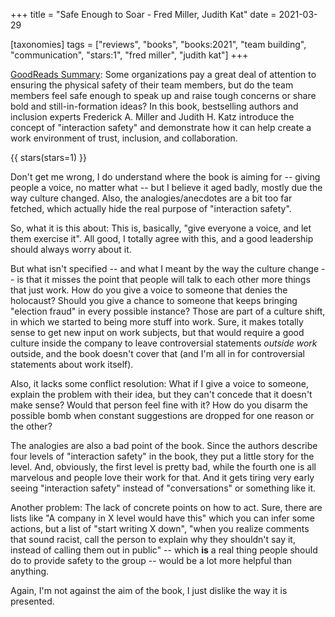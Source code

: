 +++
title = "Safe Enough to Soar -  Fred Miller, Judith Kat"
date = 2021-03-29

[taxonomies]
tags = ["reviews", "books", "books:2021", "team building", "communication",
"stars:1", "fred miller", "judith kat"]
+++

[GoodReads Summary](https://www.goodreads.com/book/show/38508128-safe-enough-to-soar):
Some organizations pay a great deal of attention to ensuring the physical
safety of their team members, but do the team members feel safe enough to speak
up and raise tough concerns or share bold and still-in-formation ideas? In this
book, bestselling authors and inclusion experts Frederick A. Miller and Judith
H. Katz introduce the concept of "interaction safety" and demonstrate how it
can help create a work environment of trust, inclusion, and collaboration.

<!-- more -->

{{ stars(stars=1) }}

Don't get me wrong, I do understand where the book is aiming for -- giving
people a voice, no matter what -- but I believe it aged badly, mostly due the
way culture changed. Also, the analogies/anecdotes are a bit too far fetched,
which actually hide the real purpose of "interaction safety".

So, what it is this about: This is, basically, "give everyone a voice, and let
them exercise it". All good, I totally agree with this, and a good leadership
should always worry about it.

But what isn't specified -- and what I meant by the way the culture change --
is that it misses the point that people will talk to each other more things
that just work. How do you give a voice to someone that denies the holocaust?
Should you give a chance to someone that keeps bringing "election fraud" in
every possible instance? Those are part of a culture shift, in which we started
to being more stuff into work. Sure, it makes totally sense to get new input on
work subjects, but that would require a good culture inside the company to
leave controversial statements *outside work* outside, and the book doesn't
cover that (and I'm all in for controversial statements about work itself).

Also, it lacks some conflict resolution: What if I give a voice to someone,
explain the problem with their idea, but they can't concede that it doesn't
make sense? Would that person feel fine with it? How do you disarm the possible
bomb when constant suggestions are dropped for one reason or the other?

The analogies are also a bad point of the book. Since the authors describe four
levels of "interaction safety" in the book, they put a little story for the
level. And, obviously, the first level is pretty bad, while the fourth one is
all marvelous and people love their work for that. And it gets tiring very
early seeing "interaction safety" instead of "conversations" or something like
it.

Another problem: The lack of concrete points on how to act. Sure, there are
lists like "A company in X level would have this" which you can infer some
actions, but a list of "start writing X down", "when you realize comments that
sound racist, call the person to explain why they shouldn't say it, instead of
calling them out in public" -- which **is** a real thing people should do
to provide safety to the group -- would be a lot more helpful than anything.

Again, I'm not against the aim of the book, I just dislike the way it is
presented.
